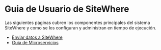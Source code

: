 # Guia de Usuario de SiteWhere

Las siguientes páginas cubren los componentes principales del sistema SiteWhere
y como se los configuran y administran en tiempo de ejecución.

- [Enviar datos a SiteWhere](./sending-data.md)
- [Guia de Microservicios](./microservices/README.md)
